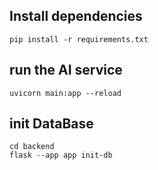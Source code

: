 ## Install dependencies
```
pip install -r requirements.txt
```

## run the AI service
```
uvicorn main:app --reload
```

## init DataBase
```
cd backend
flask --app app init-db
```
